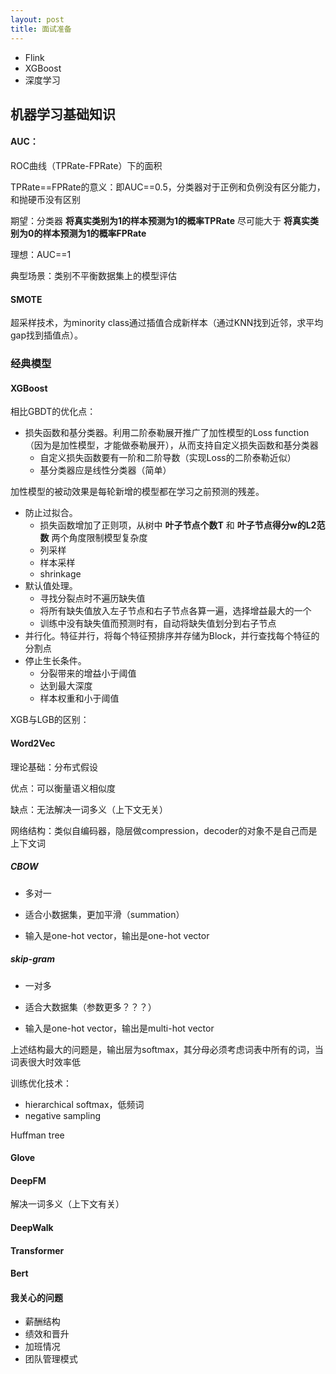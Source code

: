 ```yaml
---
layout: post
title: 面试准备
---
```


- Flink
- XGBoost
- 深度学习



## 机器学习基础知识

#### AUC：

ROC曲线（TPRate-FPRate）下的面积

TPRate==FPRate的意义：即AUC==0.5，分类器对于正例和负例没有区分能力，和抛硬币没有区别

期望：分类器 __将真实类别为1的样本预测为1的概率TPRate__ 尽可能大于 __将真实类别为0的样本预测为1的概率FPRate__

理想：AUC==1

典型场景：类别不平衡数据集上的模型评估

#### SMOTE

超采样技术，为minority class通过插值合成新样本（通过KNN找到近邻，求平均gap找到插值点）。

### 经典模型

#### XGBoost

相比GBDT的优化点：

- 损失函数和基分类器。利用二阶泰勒展开推广了加性模型的Loss function（因为是加性模型，才能做泰勒展开），从而支持自定义损失函数和基分类器
  - 自定义损失函数要有一阶和二阶导数（实现Loss的二阶泰勒近似）
  - 基分类器应是线性分类器（简单）

加性模型的被动效果是每轮新增的模型都在学习之前预测的残差。

- 防止过拟合。
  - 损失函数增加了正则项，从树中 __叶子节点个数T__ 和 __叶子节点得分w的L2范数__ 两个角度限制模型复杂度
  - 列采样
  - 样本采样
  - shrinkage
- 默认值处理。
  - 寻找分裂点时不遍历缺失值
  - 将所有缺失值放入左子节点和右子节点各算一遍，选择增益最大的一个
  - 训练中没有缺失值而预测时有，自动将缺失值划分到右子节点
- 并行化。特征并行，将每个特征预排序并存储为Block，并行查找每个特征的分割点
- 停止生长条件。
  - 分裂带来的增益小于阈值
  - 达到最大深度
  - 样本权重和小于阈值

XGB与LGB的区别：



#### Word2Vec

理论基础：分布式假设

优点：可以衡量语义相似度

缺点：无法解决一词多义（上下文无关）

网络结构：类似自编码器，隐层做compression，decoder的对象不是自己而是上下文词

##### CBOW

- 多对一

- 适合小数据集，更加平滑（summation）
- 输入是one-hot vector，输出是one-hot vector

##### skip-gram

- 一对多

- 适合大数据集（参数更多？？？）
- 输入是one-hot vector，输出是multi-hot vector

上述结构最大的问题是，输出层为softmax，其分母必须考虑词表中所有的词，当词表很大时效率低

训练优化技术：

- hierarchical softmax，低频词
- negative sampling

Huffman tree



#### Glove



#### DeepFM

解决一词多义（上下文有关）

#### DeepWalk



#### Transformer



#### Bert



#### 我关心的问题

- 薪酬结构
- 绩效和晋升
- 加班情况
- 团队管理模式
